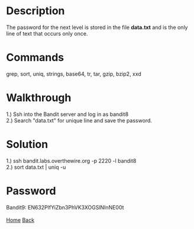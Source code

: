 # Description
The password for the next level is stored in the file **data.txt** and is the only line of text that occurs only once.
# Commands
grep, sort, uniq, strings, base64, tr, tar, gzip, bzip2, xxd
# Walkthrough
1.) Ssh into the Bandit server and log in as bandit8 <br />
2.) Search "data.txt" for unique line and save the password.
# Solution
1.) ssh bandit.labs.overthewire.org -p 2220 -l bandit8 <br />
2.) sort data.txt | uniq -u
# Password
Bandit9: EN632PlfYiZbn3PhVK3XOGSlNInNE00t <br /> <br />
[Home](https://github.com/Spagoooti/OverTheWire-Bandit/blob/main/README.md) [Back]()